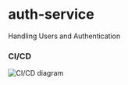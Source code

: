 # auth-service

Handling Users and Authentication

### CI/CD

<img src="https://github.com/Pro-Mentor/auth-service/tree/main/assets/Auth_Deployment.png" alt="CI/CD diagram" title="CI/CD Diagram">
